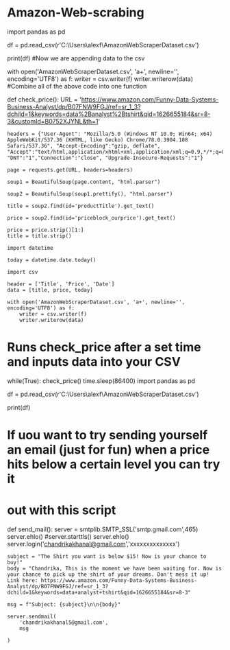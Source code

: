 # Amazon-Web-scrabing
import pandas as pd

df = pd.read_csv(r'C:\Users\alexf\AmazonWebScraperDataset.csv')

print(df)
#Now we are appending data to the csv

with open('AmazonWebScraperDataset.csv', 'a+', newline='', encoding='UTF8') as f:
    writer = csv.writer(f)
    writer.writerow(data)
#Combine all of the above code into one function


def check_price():
    URL = 'https://www.amazon.com/Funny-Data-Systems-Business-Analyst/dp/B07FNW9FGJ/ref=sr_1_3?dchild=1&keywords=data%2Banalyst%2Btshirt&qid=1626655184&sr=8-3&customId=B0752XJYNL&th=1'

    headers = {"User-Agent": "Mozilla/5.0 (Windows NT 10.0; Win64; x64) AppleWebKit/537.36 (KHTML, like Gecko) Chrome/78.0.3904.108 Safari/537.36", "Accept-Encoding":"gzip, deflate", "Accept":"text/html,application/xhtml+xml,application/xml;q=0.9,*/*;q=0.8", "DNT":"1","Connection":"close", "Upgrade-Insecure-Requests":"1"}

    page = requests.get(URL, headers=headers)

    soup1 = BeautifulSoup(page.content, "html.parser")

    soup2 = BeautifulSoup(soup1.prettify(), "html.parser")

    title = soup2.find(id='productTitle').get_text()

    price = soup2.find(id='priceblock_ourprice').get_text()

    price = price.strip()[1:]
    title = title.strip()

    import datetime

    today = datetime.date.today()
    
    import csv 

    header = ['Title', 'Price', 'Date']
    data = [title, price, today]

    with open('AmazonWebScraperDataset.csv', 'a+', newline='', encoding='UTF8') as f:
        writer = csv.writer(f)
        writer.writerow(data)
 
    
# Runs check_price after a set time and inputs data into your CSV

while(True):
    check_price()
    time.sleep(86400)
import pandas as pd

df = pd.read_csv(r'C:\Users\alexf\AmazonWebScraperDataset.csv')

print(df)
# If uou want to try sending yourself an email (just for fun) when a price hits below a certain level you can try it
# out with this script

def send_mail():
    server = smtplib.SMTP_SSL('smtp.gmail.com',465)
    server.ehlo()
    #server.starttls()
    server.ehlo()
    server.login('chandrikakhanal@gmail.com','xxxxxxxxxxxxxx')
    
    subject = "The Shirt you want is below $15! Now is your chance to buy!"
    body = "Chandrika, This is the moment we have been waiting for. Now is your chance to pick up the shirt of your dreams. Don't mess it up! Link here: https://www.amazon.com/Funny-Data-Systems-Business-Analyst/dp/B07FNW9FGJ/ref=sr_1_3?dchild=1&keywords=data+analyst+tshirt&qid=1626655184&sr=8-3"
   
    msg = f"Subject: {subject}\n\n{body}"
    
    server.sendmail(
        'chandrikakhanal5@gmail.com',
        msg
     
    )
